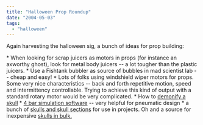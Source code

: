 ```yaml
---
title: "Halloween Prop Roundup"
date: "2004-05-03"
tags: 
  - "halloween"
---
```


Again harvesting the halloween sig, a bunch of ideas for prop building:

\* When looking for scrap juicers as motors in props (for instance an axworthy ghost), look for metal body juicers -- a lot tougher than the plastic juicers. \* Use a Fishtank bubbler as source of bubbles in mad scientist lab -- cheap and easy! \* Lots of folks using windshield wiper motors for props. Some very nice characteristics -- back and forth repetitive motion, speed and intermittency controllable. Trying to achieve this kind of output with a standard rotary motor would be very complicated. \* How to [demonify a skull](http://www.angelfire.com/nc2/CreatureOTNight/demon.htm) \* [4 bar simulation software](http://www.boopack.com/software.html) -- very helpful for pneumatic design \* a bunch of [skulls and skull sections](http://www.stuartizm.com/skulls.htm) for use in projects. Oh and a source for inexpensive [skulls in bulk.](http://www.crypticimports.com/catalog.html)
